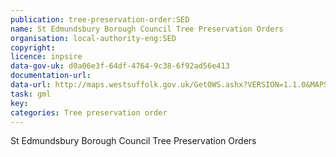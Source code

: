 ```yaml
---
publication: tree-preservation-order:SED
name: St Edmundsbury Borough Council Tree Preservation Orders
organisation: local-authority-eng:SED
copyright: 
licence: inpsire
data-gov-uk: d0a06e3f-64df-4764-9c38-6f92ad56e413
documentation-url: 
data-url: http://maps.westsuffolk.gov.uk/GetOWS.ashx?VERSION=1.1.0&MAPSOURCE=WestSuffolk/INSPIRE&REQUEST=GetFeature&SERVICE=WFS&typename=tpo&outputFormat=GML2
task: gml
key: 
categories: Tree preservation order
---
```


St Edmundsbury Borough Council Tree Preservation Orders
